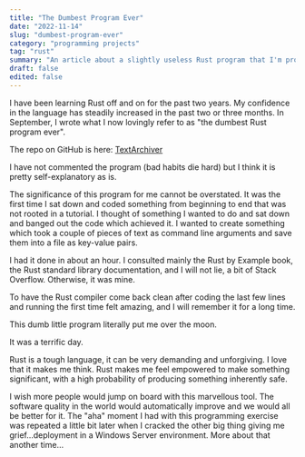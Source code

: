 ```yaml
---
title: "The Dumbest Program Ever"
date: "2022-11-14"
slug: "dumbest-program-ever"
category: "programming projects"
tag: "rust"
summary: "An article about a slightly useless Rust program that I'm proud of."
draft: false
edited: false
---
```


I have been learning Rust off and on for the past two years. My confidence in the language has steadily increased in the past two or three months. In September, I wrote what I now lovingly refer to as "the dumbest Rust program ever".

The repo on GitHub is here: [TextArchiver](https://github.com/sentinel1909/textarchiver)

I have not commented the program (bad habits die hard) but I think it is pretty self-explanatory as is.

The significance of this program for me cannot be overstated. It was the first time I sat down and coded something from beginning to end that was not rooted in a tutorial. I thought of something I wanted to do and sat down and banged out the code which achieved it. I wanted to create something which took a couple of pieces of text as command line arguments and save them into a file as key-value pairs.

I had it done in about an hour. I consulted mainly the Rust by Example book, the Rust standard library documentation, and I will not lie, a bit of Stack Overflow. Otherwise, it was mine.

To have the Rust compiler come back clean after coding the last few lines and running the first time felt amazing, and I will remember it for a long time.

This dumb little program literally put me over the moon.

It was a terrific day.

Rust is a tough language, it can be very demanding and unforgiving. I love that it makes me think. Rust makes me feel empowered to make something significant, with a high probability of producing something inherently safe.

I wish more people would jump on board with this marvellous tool. The software quality in the world would automatically improve and we would all be better for it.
The "aha" moment I had with this programming exercise was repeated a little bit later when I cracked the other big thing giving me grief…deployment in a Windows Server environment. More about that another time…
